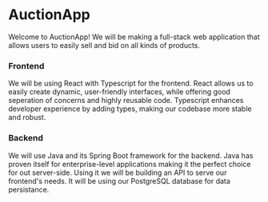 # AuctionApp
Welcome to AuctionApp! We will be making a full-stack web application that allows users to easily sell and bid on all kinds of products.

### Frontend
We will be using React with Typescript for the frontend. React allows us to easily create dynamic, user-friendly interfaces, while offering good seperation of concerns and highly reusable code.
Typescript enhances developer experience by adding types, making our codebase more stable and robust.


### Backend
We will use Java and its Spring Boot framework for the backend. Java has proven itself for enterprise-level applications making it the perfect choice for out server-side.
Using it we will be building an API to serve our frontend's needs. It will be using our PostgreSQL database for data persistance.

